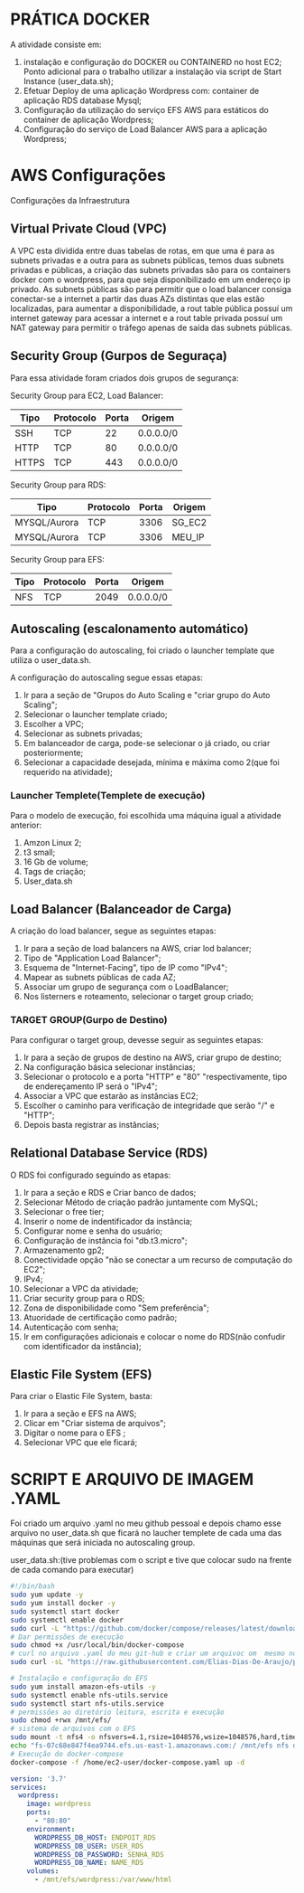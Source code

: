 # PRÁTICA DOCKER

A atividade consiste em:
 1. instalação e configuração do DOCKER ou CONTAINERD no host EC2; Ponto adicional para o trabalho utilizar a instalação via script de Start Instance (user_data.sh);
 2. Efetuar Deploy de uma aplicação Wordpress com: container de aplicação RDS database Mysql;
 3. Configuração da utilização do serviço EFS AWS para estáticos do container de aplicação Wordpress;
 4. Configuração do serviço de Load Balancer AWS para a aplicação Wordpress;
   


# AWS Configurações

Configurações da Infraestrutura

## Virtual Private Cloud (VPC)

A VPC esta dividida entre duas tabelas de rotas, em que uma é para as subnets privadas e a outra para as subnets públicas, temos duas subnets privadas e públicas, a criação das subnets privadas são para os containers docker com o wordpress, para que seja disponibilizado em um endereço ip privado. As subnets públicas são para permitir que o load balancer consiga conectar-se a internet a partir das duas AZs distintas que elas estão localizadas, para aumentar a disponibilidade, a rout table pública possuí um internet gateway para acessar a internet e a rout table privada possuí um NAT gateway para permitir o tráfego apenas de saída das subnets públicas.



## Security Group (Gurpos de Seguraça)

Para essa atividade foram criados dois grupos de segurança:

Security Group para EC2, Load Balancer:

|Tipo|Protocolo|Porta|Origem|
|----------|-----|-----|----|
|SSH|TCP|22|0.0.0.0/0|
|HTTP|TCP|80|0.0.0.0/0|
|HTTPS|TCP|443|0.0.0.0/0|


Security Group para RDS:

|Tipo|Protocolo|Porta|Origem|
|----------|-----|-----|----|
|MYSQL/Aurora|TCP|3306|SG_EC2|
|MYSQL/Aurora|TCP|3306|MEU_IP|

Security Group para EFS:

|Tipo|Protocolo|Porta|Origem|
|----------|-----|-----|----|
|NFS|TCP|2049|0.0.0.0/0|

## Autoscaling (escalonamento automático)

Para a configuração do autoscaling, foi criado o launcher template que utiliza o user_data.sh.

A configuração do autoscaling segue essas etapas:
 1. Ir para a seção de "Grupos do Auto Scaling e "criar grupo do Auto Scaling";
 2. Selecionar o launcher template criado;
 3. Escolher a VPC;
 4. Selecionar as subnets privadas;
 5. Em balanceador de carga, pode-se selecionar o já criado, ou criar posteriormente;
 6. Selecionar a capacidade desejada, mínima e máxima como 2(que foi requerido na atividade);
  
### Launcher Templete(Templete de execução)

Para o modelo de execução, foi escolhida uma máquina igual a atividade anterior:
 1. Amzon Linux 2;
 2. t3 small;
 3. 16 Gb de volume;
 4. Tags de criação;
 5. User_data.sh 

## Load Balancer (Balanceador de Carga)

A criação do load balancer, segue as seguintes etapas: 
 1. Ir para a seção de load balancers na AWS, criar lod balancer;
 2. Tipo de "Application Load Balancer";
 3. Esquema de "Internet-Facing", tipo de IP como "IPv4";
 4. Mapear as subnets públicas de cada AZ;
 5. Associar um grupo de segurança com o LoadBalancer;
 6. Nos listerners e roteamento, selecionar o target group criado;

### TARGET GROUP(Gurpo de Destino)

Para configurar o target group, devesse seguir as seguintes etapas: 
 1. Ir para a seção de grupos de destino na AWS, criar grupo de destino;
 2. Na configuração básica selecionar instâncias;
 3. Selecionar o protocolo e a porta "HTTP" e "80" "respectivamente, tipo de endereçamento IP será o "IPv4";
 4. Associar a VPC que estarão as instâncias EC2;
 5. Escolher o caminho para verificação de integridade que serão  "/" e "HTTP";
 6. Depois basta registrar as instâncias;

## Relational Database Service (RDS)

O RDS foi configurado seguindo as etapas:
 1. Ir para a seção e RDS e Criar banco de dados;
 2. Selecionar Método de criação padrão juntamente com MySQL;
 3. Selecionar o free tier;
 4. Inserir o nome de indentificador da instância;
 5. Configurar nome e senha do usuário;
 6. Configuração de instância foi "db.t3.micro";
 7. Armazenamento gp2;
 8. Conectividade opção "não se conectar a um recurso de computação do EC2";
 9. IPv4;
 10. Selecionar a VPC da atividade;
 11. Criar security group para o RDS;
 12. Zona de disponibilidade como "Sem preferência";
 13. Atuoridade de certificação como padrão;
 14. Autenticação com senha;
 15. Ir em configurações adicionais e colocar o nome do RDS(não confudir com identificador da instância);



## Elastic File System (EFS)

Para criar o Elastic File System, basta:

 1. Ir para a seção e EFS na AWS;
 2. Clicar em "Criar sistema de arquivos";
 3. Digitar o nome para o EFS ;
 4. Selecionar  VPC que ele ficará;

# SCRIPT E ARQUIVO DE IMAGEM .YAML

 Foi criado um arquivo .yaml no meu github pessoal e depois chamo esse arquivo no user_data.sh que ficará no laucher templete de cada uma das máquinas que será iniciada no autoscaling group.

user_data.sh:(tive problemas com o script e tive que colocar sudo na frente de cada comando para executar)

```sh
#!/bin/bash
sudo yum update -y
sudo yum install docker -y
sudo systemctl start docker
sudo systemctl enable docker
sudo curl -L "https://github.com/docker/compose/releases/latest/download/docker-compose-$(uname -s)-$(uname -m)" -o /usr/local/bin/docker-compose
# Dar permissões de execução 
sudo chmod +x /usr/local/bin/docker-compose
# curl no arquivo .yaml do meu git-hub e criar um arquivoc om  mesmo nome e conteúdo
sudo curl -sL "https://raw.githubusercontent.com/Elias-Dias-De-Araujo/pratica_docker_compass_uol/main/docker-compose.yaml" --output "/home/ec2-user/docker-compose.yaml" 

# Instalação e configuração do EFS 
sudo yum install amazon-efs-utils -y
sudo systemctl enable nfs-utils.service
sudo systemctl start nfs-utils.service
# permissões ao diretório leitura, escrita e execução 
sudo chmod +rwx /mnt/efs/
# sistema de arquivos com o EFS
sudo mount -t nfs4 -o nfsvers=4.1,rsize=1048576,wsize=1048576,hard,timeo=600,retrans=2,noresvport fs-07c68e847f4ea9744.efs.us-east-1.amazonaws.com:/ /mnt/efs/
echo "fs-07c68e847f4ea9744.efs.us-east-1.amazonaws.com:/ /mnt/efs nfs defaults 0 0" >> /etc/fstab
# Execução do docker-compose
docker-compose -f /home/ec2-user/docker-compose.yaml up -d
```

```yaml
version: '3.7'
services:
  wordpress:
    image: wordpress
    ports:
      - "80:80"
    environment:
      WORDPRESS_DB_HOST: ENDPOIT_RDS
      WORDPRESS_DB_USER: USER_RDS
      WORDPRESS_DB_PASSWORD: SENHA_RDS
      WORDPRESS_DB_NAME: NAME_RDS
    volumes:
      - /mnt/efs/wordpress:/var/www/html
```


